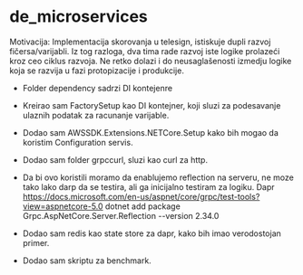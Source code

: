 # de_microservices

Motivacija: Implementacija skorovanja u telesign, istiskuje dupli razvoj fičersa/varijabli. Iz tog razloga, dva tima rade razvoj iste logike prolazeći kroz ceo ciklus razvoja. Ne retko dolazi i do neusaglašenosti izmedju logike koja se razvija u fazi protopizacije i produkcije. 

- Folder dependency sadrzi DI kontejenre
- Kreirao sam FactorySetup kao DI kontejner, koji sluzi za podesavanje ulaznih podatak za racunanje varijable.

- Dodao sam AWSSDK.Extensions.NETCore.Setup kako bih mogao da koristim Configuration servis.

- Dodao sam folder grpccurl, sluzi kao curl za http. 
- Da bi ovo koristili moramo da enablujemo reflection na serveru, ne moze tako lako darp da se testira, ali ga inicijalno testiram za logiku. Dapr 
    https://docs.microsoft.com/en-us/aspnet/core/grpc/test-tools?view=aspnetcore-5.0
    dotnet add package Grpc.AspNetCore.Server.Reflection --version 2.34.0


- Dodao sam redis kao state store za dapr, kako bih imao verodostojan primer.

- Dodao sam skriptu za benchmark.